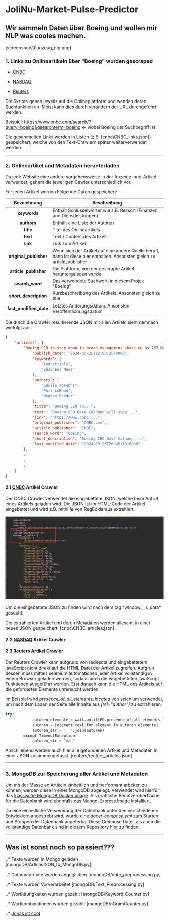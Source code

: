 # JoliNu-Market-Pulse-Predictor

## Wir sammeln Daten über Boeing und wollen mir NLP was cooles machen.

[screenshots\flugzeug_nlp.png]

### 1. Links zu Onlineartikeln über "Boeing" wurden gescraped 

- [CNBC](cnbc/cnbc_link_crawler.py)

- [NASDAQ](nasdaq/extractLink.py)

- [Reuters](reuters/reuters_link_crawler.py)

Die Skripte gehen jeweils auf die Onlineplattform und wenden deren Suchfunktion an. Meist kann dies durch verändern der URL durchgeführt werden. 

Beispiel: https://www.cnbc.com/search/?query=boeing&qsearchterm=boeing <- wobei Boeing der Suchbegriff ist

Die gesammelten Links werden in Listen (z.B. [cnbc\CNBC_links.json]) gespeichert, welche von den Text-Crawlern später weiterverwendet werden.

---

### 2. Onlineartikel und Metadaten herunterladen 
Da jede Website eine andere vorgehensweise in der Anzeige ihrer Artikel verwendet, gehem die jeweiligen Cawler unterschiedlich vor. 

Für jeden Artikel werden Folgende Daten gespeichert:

|       Bezeichnung      |   Beschreibung                        |
|:----------------------:|---------------------------------------|         
| **keywords**           | Enthält Schlüsselwörter wie z.B. Ressort (Finanzen und Dienstleistungen) |
| **authors**            | Enthält eine Liste der Autoren |
| **title**              | Titel des Onlineartikels |
| **text**               | Text / Content des Artikels |
| **link**               | Link zum Artikel |
| **original_publisher** | Wenn sich der Artikel auf eine andere Quelle beruft, dann ist diese hier enthalten. Ansonsten gleich zu article_publisher |
| **article_publisher**  | Die Plattform, von der gescrapte Artikel heruntergeladen wurde |
| **search_word**        | Das verwendete Suchwort, in diesem Projek "Boeing"
| **short_description**  | Kurzbeschreibung des Artikels. Ansonsten gleich zu title
| **last_modified_date** | Letztes Änderungsdatum. Ansonsten Veröffentlichungsdatum | 

Die durch die Crawler resultierende JSON mit allen Artileln sieht demnach wiefolgt aus:

```json
{
    "articles": {
        "Boeing CEO to step down in broad management shake-up as 737 Max crisis weighs on aerospace giant": {
            "publish_date": "2024-03-25T12:00:25+0000",
            "keywords": [
                "Industrials",
                "Business News"
            ],
            "authors": [
                "Leslie Josephs",
                "Phil LeBeau",
                "Meghan Reeder"
            ],
            "title": "Boeing CEO to...",
            "text": "Boeing CEO Dave Calhoun will step ...",
            "link": "https://www.cnbc....",
            "original_publisher": "CNBC.com",
            "article_publisher": "CNBC",
            "search_word": "Boeing",
            "short_description": "Boeing CEO Dave Calhoun ...",
            "last_modified_date": "2024-03-25T20:45:18+0000"
        },
        .
        .
        .
    }
}
```


#### 2.1 [CNBC](cnbc/cnbc_text_crawler.py) Artikel Crawler
Der CNBC Crawler verwendet die eingebettete JSON, welche beim Aufruf eines Artikels geladen wird. Die JSON ist im HTML-Code der Artikel eingebettet und wird z.B. mithilfe von RegEx daraus extrahiert. 
<p align="center">
<img src="screenshots\cnbc_json.png" width="512"/>
</p>
Um die eingebettete JSON zu finden wird nach dem tag *window.__s_data* gesucht.

Die extrahierten Artikel und deren Metadaten werden allesamt in einer neuen JSON gespeichert. [cnbc\CNBC_articles.json]


#### 2.2 [NASDAQ](nasdaq/downloadArtikel.py) Artikel Crawler



#### 2.3 [Reuters](reuters/reuters_text_crawler.py) Artikel Crawler
Der Reuters Crawler kann aufgrund von redirects und eingebettetem javaScript nicht direkt auf die HTML Datei der Artikel zugreifen. Aufgrun dessen muss mittels selenium automationen jeder Artikel vollständig in einem Browser geladen werden, sodass auch die eingebetteten javaScript Funktionen ausgeführt werden. Erst danach kann die HTML des Artikels auf die geforderten Elemente untersucht werden. 

Im Beispiel wird *presence_of_all_elements_located* von selenium verwendet, um nach dem Laden der Seite alle Inhalte aus *[rel="author"]* zu extrahieren.

```python
try:
            autoren_elemente = wait.until(EC.presence_of_all_elements_located((By.CSS_SELECTOR, '[rel="author"]')))
            autoren = [element.text for element in autoren_elemente]
            autoren_str = ', '.join(autoren)
        except TimeoutException:
            autoren_str = "nan"
```
Anschließend werden auch hier alle gefundenen Artikel und Metadaten in einer JSON zusammengefasst. [reuters/reuters_articles.json]

---

### 3. MongoDB zur Speicherung aller Artikel und Metadaten
Um mit der Masse an Artikeln einheitlich und performant arbeiten zu können, werden diese in einer MongoDB abgelegt. Verwendet wird hierfür das [klassische MongoDB Docker Image](https://hub.docker.com/_/mongo). 
Als grafische Benutzeroberfläche für die Datenbank wird ebenfalls das [Mongo-Express Image](https://hub.docker.com/_/mongo-express) installiert. 

Da eine einheitliche Verwendung der Datenbank unter den verschiedenen Entwicklern angestrebt wird, wurde eine *docer-compose.yml* zum Starten und Stoppen der Datenbank angefertig. Diese Compose Datei, als auch die vollständige Datenbank sind in diesem Repository [hier](mongoDB/docker-compose.yml) zu finden. 

---

## Was ist sonst noch so passiert???

..* Texte wurden in Mongo geladen [mongoDB/ArticleJSON_to_MongoDB.py]

..* Datumsformate wurden angeglichen [mongoDB/date_preprocessing.py]

..* Texte wurden Vorverarbeitet [mongoDB/Text_Preprocessing.py]

..* Worthäufigkeiten wurden gezählt [mongoDB/Keyword_Counter.py]

..* Wortkombinationen wurden gezählt [mongoDB/nGramCounter.py]

..* [Jonas ist cool](https://de.wikipedia.org/wiki/Wurmautomat)

